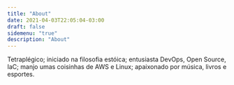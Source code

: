 ```yaml
---
title: "About"
date: 2021-04-03T22:05:04-03:00
draft: false
sidemenu: "true"
description: "About"
---
```


Tetraplégico; iniciado na filosofia estóica; entusiasta DevOps, Open Source, IaC; manjo umas coisinhas de AWS e Linux; apaixonado por música, livros e esportes.

